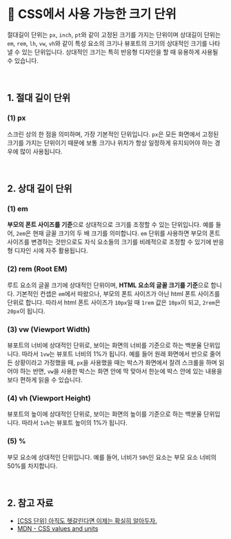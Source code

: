# 📒 CSS에서 사용 가능한 크기 단위

절대길이 단위는 `px`, `inch`, `pt`와 같이 고정된 크기를 가지는 단위이며 상대길이 단위는 `em`, `rem`, `lh`, `vw`, `vh`와 같이 특성 요소의 크기나 뷰포트의 크기의 상대적인 크기를 나타낼 수 있는 단위입니다. 상대적인 크기는 특히 반응형 디자인을 할 때 유용하게 사용될 수 있습니다.

<br/>

## 1. 절대 길이 단위

### (1) px

스크린 상의 한 점을 의미하며, 가장 기본적인 단위입니다. `px`은 모든 화면에서 고정된 크기를 가지는 단위이기 때문에 보통 크기나 위치가 항상 일정하게 유지되어야 하는 경우에 많이 사용됩니다.

<br/>

## 2. 상대 길이 단위

### (1) em

**부모의 폰트 사이즈를 기준**으로 상대적으로 크기를 조정할 수 있는 단위입니다. 예를 들어, `2em`은 현재 글꼴 크기의 두 배 크기를 의미합니다. `em` 단위를 사용하면 부모의 폰트 사이즈를 변경하는 것만으로도 자식 요소들의 크기를 비례적으로 조정할 수 있기에 반응형 디자인 시에 자주 활용됩니다.

### (2) rem (Root EM)

루트 요소의 글꼴 크기에 상대적인 단위이며, **HTML 요소의 글꼴 크기를 기준**으로 합니다. 기본적인 컨셉은 `em`에서 따왔으나, 부모의 폰트 사이즈가 아닌 html 폰트 사이즈를 단위로 합니다. 따라서 html 폰트 사이즈가 `10px`일 때 `1rem` 값은 `10px`이 되고, `2rem`은 `20px`이 됩니다.

### (3) vw (Viewport Width)

뷰포트의 너비에 상대적인 단위로, 보이는 화면의 너비를 기준으로 하는 백분율 단위입니다. 따라서 `1vw`는 뷰포트 너비의 1%가 됩니다. 예를 들어 원래 화면에서 반으로 줄어든 상황이라고 가정했을 때, `px`을 사용했을 때는 박스가 화면에서 잘려 스크롤을 하며 읽어야 하는 반면, `vw`을 사용한 박스는 화면 안에 딱 맞아서 한눈에 박스 안에 있는 내용을 보다 편하게 읽을 수 있습니다.

### (4) vh (Viewport Height)

뷰포트의 높이에 상대적인 단위로, 보이는 화면의 높이를 기준으로 하는 백분율 단위입니다. 따라서 `1vh`는 뷰포트 높이의 1%가 됩니다.

### (5) %

부모 요소에 상대적인 단위입니다. 예를 들어, 너비가 `50%`인 요소는 부모 요소 너비의 50%를 차지합니다.

<br/>

## 2. 참고 자료

- [[CSS 단위] 아직도 헷갈린다면 이제는 확실히 알아두자.](https://dev-ellachoi.tistory.com/97)
- [MDN - CSS values and units](https://developer.mozilla.org/en-US/docs/Learn/CSS/Building_blocks/Values_and_units)
